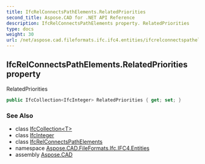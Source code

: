 ```yaml
---
title: IfcRelConnectsPathElements.RelatedPriorities
second_title: Aspose.CAD for .NET API Reference
description: IfcRelConnectsPathElements property. RelatedPriorities
type: docs
weight: 30
url: /net/aspose.cad.fileformats.ifc.ifc4.entities/ifcrelconnectspathelements/relatedpriorities/
---
```

## IfcRelConnectsPathElements.RelatedPriorities property

RelatedPriorities

```csharp
public IfcCollection<IfcInteger> RelatedPriorities { get; set; }
```

### See Also

* class [IfcCollection&lt;T&gt;](../../../aspose.cad.fileformats.ifc/ifccollection-1/)
* class [IfcInteger](../../../aspose.cad.fileformats.ifc.ifc4.types/ifcinteger/)
* class [IfcRelConnectsPathElements](../)
* namespace [Aspose.CAD.FileFormats.Ifc.IFC4.Entities](../../ifcrelconnectspathelements/)
* assembly [Aspose.CAD](../../../)



